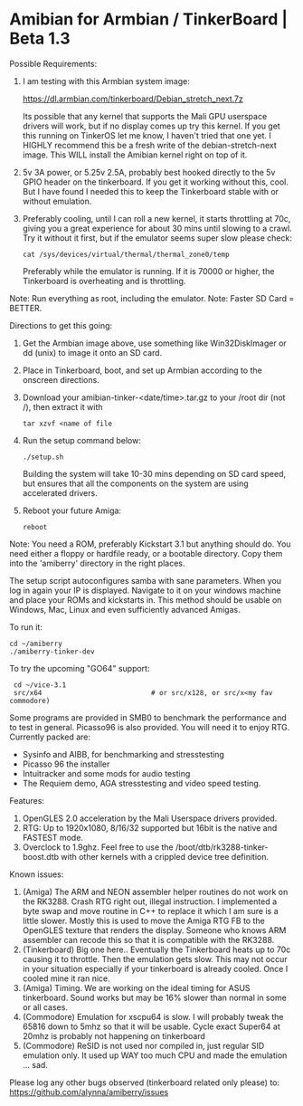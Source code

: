 # Amibian for Armbian / TinkerBoard | Beta 1.3

Possible Requirements:
1) I am testing with this Armbian system image:

   https://dl.armbian.com/tinkerboard/Debian_stretch_next.7z

   Its possible that any kernel that supports the Mali GPU userspace
   drivers will work, but if no display comes up try this kernel.
   If you get this running on TinkerOS let me know, I haven't
   tried that one yet.
   I HIGHLY recommend this be a fresh write of the debian-stretch-next
   image.  This WILL install the Amibian kernel right on top of it.
2) 5v 3A power, or 5.25v 2.5A, probably best hooked directly to the
   5v GPIO header on the tinkerboard.  If you get it working without this,
   cool.  But I have found I needed this to keep the Tinkerboard stable
   with or without emulation.
3) Preferably cooling, until I can roll a new kernel, it starts throttling
   at 70c, giving you a great experience for about 30 mins until slowing to
   a crawl.   Try it without it first, but if the emulator seems super slow
   please check:
   
    ```cat /sys/devices/virtual/thermal/thermal_zone0/temp```
    
   Preferably while the emulator is running.  If it is 70000 or higher, the
   Tinkerboard is overheating and is throttling.

Note: Run everything as root, including the emulator.
Note: Faster SD Card = BETTER.

Directions to get this going:
1) Get the Armbian image above, use something like Win32DiskImager or dd (unix)
   to image it onto an SD card.
2) Place in Tinkerboard, boot, and set up Armbian according to the onscreen directions.
3) Download your amibian-tinker-<date/time>.tar.gz to your /root dir (not /), then extract it with

   ```tar xzvf <name of file```

4) Run the setup command below:

   ```./setup.sh```

   Building the system will take 10-30 mins depending on SD card speed, but ensures
   that all the components on the system are using accelerated drivers.
6) Reboot your future Amiga:

   ```reboot```

Note: You need a ROM, preferably Kickstart 3.1 but anything should do.
      You need either a floppy or hardfile ready, or a bootable directory.
      Copy them into the 'amiberry' directory in the right places.

The setup script autoconfigures samba with sane parameters.
When you log in again your IP is displayed.  Navigate to it on your windows
machine and place your ROMs and kickstarts in.  This method should be usable
on Windows, Mac, Linux and even sufficiently advanced Amigas.

To run it:

 ```
 cd ~/amiberry
 ./amiberry-tinker-dev
```
To try the upcoming "GO64" support:
```
 cd ~/vice-3.1
 src/x64                           # or src/x128, or src/x<my fav commodore)
```
Some programs are provided in SMB0 to benchmark the performance and to test in
general.   Picasso96 is also provided.  You will need it to enjoy RTG.  Currently
packed are:
 * Sysinfo and AIBB, for benchmarking and stresstesting
 * Picasso 96 the installer
 * Intuitracker and some mods for audio testing
 * The Requiem demo, AGA stresstesting and video speed testing.

Features:
1) OpenGLES 2.0 acceleration by the Mali Userspace drivers provided.
2) RTG: Up to 1920x1080, 8/16/32 supported but 16bit is the native and FASTEST mode.
3) Overclock to 1.9ghz.  Feel free to use the /boot/dtb/rk3288-tinker-boost.dtb with
   other kernels with a crippled device tree definition.

Known issues:
1) (Amiga)
   The ARM and NEON assembler helper routines do not work on the RK3288. Crash RTG
   right out, illegal instruction. I implemented a byte swap and move routine in C++
   to replace it which I am sure is a little slower. Mostly this is used to move the
   Amiga RTG FB to the OpenGLES texture that renders the display. Someone who knows
   ARM assembler can recode this so that it is compatible with the RK3288.
2) (Tinkerboard)
   Big one here.. Eventually the Tinkerboard heats up to 70c causing it to throttle.
   Then the emulation gets slow. This may not occur in your situation especially if
   your tinkerboard is already cooled.   Once I cooled mine it ran nice.
3) (Amiga)
   Timing.   We are working on the ideal timing for ASUS tinkerboard.  Sound works
   but may be 16% slower than normal in some or all cases.
4) (Commodore)
   Emulation for xscpu64 is slow.   I will probably tweak the 65816 down to 5mhz so
   that it will be usable.   Cycle exact Super64 at 20mhz is probably not happening on
   tinkerboard
5) (Commodore)
   ReSID is not used nor compiled in, just regular SID emulation only.   It used up
   WAY too much CPU and made the emulation ... sad.

Please log any other bugs observed (tinkerboard related only please) to:
   https://github.com/alynna/amiberry/issues
